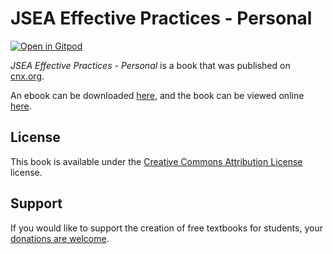 # JSEA Effective Practices - Personal

[![Open in Gitpod](https://gitpod.io/button/open-in-gitpod.svg)](https://gitpod.io/from-referrer/)

_JSEA Effective Practices - Personal_ is a book that was published on [cnx.org](https://cnx.org/).

An ebook can be downloaded [here](https://github.com/cnx-user-books/cnxbook-jsea-effective-practices-personal/releases/latest), and the book can be viewed online [here](https://github.com/cnx-user-books/cnxbook-jsea-effective-practices-personal/releases/latest).

## License
This book is available under the [Creative Commons Attribution License](./LICENSE) license.

## Support
If you would like to support the creation of free textbooks for students, your [donations are welcome](https://riceconnect.rice.edu/donation/support-openstax-banner).
